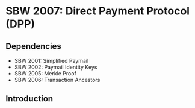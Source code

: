 # SBW 2007: Direct Payment Protocol (DPP)

## Dependencies

* SBW 2001: Simplified Paymail
* SBW 2002: Paymail Identity Keys
* SBW 2005: Merkle Proof
* SBW 2006: Transaction Ancestors

## Introduction

